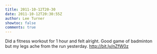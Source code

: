 ```yaml
---
title: 2011-10-12T20-30
date: 2011-10-12T20:30:55Z
author: Lee Turner
showtoc: false
comments: true
---
```


Did a fitness workout for 1 hour and felt alright. Good game of badminton but my legs ache from the run yesterday. http://bit.ly/nZfW0z


